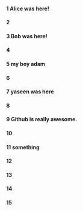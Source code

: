 #### 1 Alice was here!
#### 2
#### 3 Bob was here!
#### 4
#### 5 my boy adam
#### 6
#### 7 yaseen was here
#### 8
#### 9 Github is really awesome.
#### 10
#### 11 something
#### 12
#### 13
#### 14
#### 15